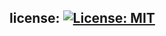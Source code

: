 
## license: [![License: MIT](https://img.shields.io/badge/License-MIT-yellow.svg)](https://opensource.org/licenses/MIT)



